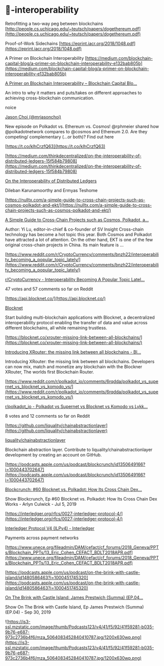 # 🔀-interoperability




Retrofitting a two-way peg between blockchains [http://people.cs.uchicago.edu/~teutsch/papers/dogethereum.pdf](http://people.cs.uchicago.edu/~teutsch/papers/dogethereum.pdf)



Proof-of-Work Sidechains [https://eprint.iacr.org/2018/1048.pdf](https://eprint.iacr.org/2018/1048.pdf)



A Primer on Blockchain Interoperability [https://medium.com/blockchain-capital-blog/a-primer-on-blockchain-interoperability-e132bab805b](https://medium.com/blockchain-capital-blog/a-primer-on-blockchain-interoperability-e132bab805b)

[A Primer on Blockchain Interoperability – Blockchain Capital Blo...](https://medium.com/blockchain-capital-blog/a-primer-on-blockchain-interoperability-e132bab805b)

An intro to why it matters and puts/takes on different approaches to achieving cross-blockchain communication.



noice


[Jason Choi (@mrjasonchoi)](https://twitter.com/mrjasonchoi/status/1121258015913414656?s=12)

New episode on Polkadot vs. Ethereum vs. Cosmos! @rphmeier shared how @polkadotnetwork compares to @cosmos and Ethereum 2.0. Are they competing/ complementary (...or both)? Find out here

[https://t.co/klhCrzfQ63](https://t.co/klhCrzfQ63)




[https://medium.com/thinkdecentralized/on-the-interoperability-of-distributed-ledgers-15f584b79808](https://medium.com/thinkdecentralized/on-the-interoperability-of-distributed-ledgers-15f584b79808)

[On the Interoperability of Distributed Ledgers](https://medium.com/thinkdecentralized/on-the-interoperability-of-distributed-ledgers-15f584b79808)

Dileban Karunamoorthy and Ermyas Teshome



[https://nulltx.com/a-simple-guide-to-cross-chain-projects-such-as-cosmos-polkadot-and-ekt/](https://nulltx.com/a-simple-guide-to-cross-chain-projects-such-as-cosmos-polkadot-and-ekt/)



[A Simple Guide to Cross-Chain Projects such as Cosmos, Polkadot, a...](https://nulltx.com/a-simple-guide-to-cross-chain-projects-such-as-cosmos-polkadot-and-ekt/)

Author: Yi Lu, editor-in-chief & co-founder of SV Insight Cross-chain technology has become a hot topic this year. Both Cosmos and Polkadot have attracted a lot of attention. On the other hand, EKT is one of the few original cross-chain projects in China. Its main feature is ...

[https://www.reddit.com/r/CryptoCurrency/comments/bnzh22/interoperability_becoming_a_popular_topic_lately/](https://www.reddit.com/r/CryptoCurrency/comments/bnzh22/interoperability_becoming_a_popular_topic_lately/)

[r/CryptoCurrency - Interoperability Becoming A Popular Topic Latel...](https://www.reddit.com/r/CryptoCurrency/comments/bnzh22/interoperability_becoming_a_popular_topic_lately/)

47 votes and 57 comments so far on Reddit



[https://api.blocknet.co/](https://api.blocknet.co/)

[Blocknet](https://api.blocknet.co/)

Start building multi-blockchain applications with Blocknet, a decentralized interoperability protocol enabling the transfer of data and value across different blockchains, all while remaining trustless.

[https://blocknet.co/xrouter-missing-link-between-all-blockchains/](https://blocknet.co/xrouter-missing-link-between-all-blockchains/)

[Introducing XRouter: the missing link between all blockchains - Bl...](https://blocknet.co/xrouter-missing-link-between-all-blockchains/)

Introducing XRouter: the missing link between all blockchains. Developers can now mix, match and monetize any blockchain with the Blockner XRouter, The worlds first Blockchain Router.



[https://www.reddit.com/r/polkadot_io/comments/6rqdda/polkadot_vs_supernet_vs_blocknet_vs_komodo_vs/](https://www.reddit.com/r/polkadot_io/comments/6rqdda/polkadot_vs_supernet_vs_blocknet_vs_komodo_vs/)

[r/polkadot_io - Polkadot vs Supernet vs Blocknet vs Komodo vs Lykk...](https://www.reddit.com/r/polkadot_io/comments/6rqdda/polkadot_vs_supernet_vs_blocknet_vs_komodo_vs/)

8 votes and 12 comments so far on Reddit



[https://github.com/liquality/chainabstractionlayer](https://github.com/liquality/chainabstractionlayer)

[liquality/chainabstractionlayer](https://github.com/liquality/chainabstractionlayer)

Blockchain abstraction layer. Contribute to liquality/chainabstractionlayer development by creating an account on GitHub.

[https://podcasts.apple.com/us/podcast/blockcrunch/id1350649166?i=1000443702647](https://podcasts.apple.com/us/podcast/blockcrunch/id1350649166?i=1000443702647)

[‎Blockcrunch: #60 Blocknet vs. Polkadot: How Its Cross Chain Dex...](https://podcasts.apple.com/us/podcast/blockcrunch/id1350649166?i=1000443702647)

‎Show Blockcrunch, Ep #60 Blocknet vs. Polkadot: How Its Cross Chain Dex Works - Arlyn Culwick - Jul 5, 2019



[https://interledger.org/rfcs/0027-interledger-protocol-4/](https://interledger.org/rfcs/0027-interledger-protocol-4/)

[Interledger Protocol V4 (ILPv4) - Interledger](https://interledger.org/rfcs/0027-interledger-protocol-4/)

Payments across payment networks



[https://www.unece.org/fileadmin/DAM/cefact/cf_forums/2018_Geneva/PPTs/Blockchain_PPTs/13_Eric_Cohen_CEFACT_BDLT2018APR.pdf](https://www.unece.org/fileadmin/DAM/cefact/cf_forums/2018_Geneva/PPTs/Blockchain_PPTs/13_Eric_Cohen_CEFACT_BDLT2018APR.pdf)



[https://podcasts.apple.com/us/podcast/on-the-brink-with-castle-island/id1480586463?i=1000451745320](https://podcasts.apple.com/us/podcast/on-the-brink-with-castle-island/id1480586463?i=1000451745320)

[‎On The Brink with Castle Island: James Prestwich (Summa) (EP.04...](https://podcasts.apple.com/us/podcast/on-the-brink-with-castle-island/id1480586463?i=1000451745320)

‎Show On The Brink with Castle Island, Ep James Prestwich (Summa) (EP.04) - Sep 30, 2019

![https://is3-ssl.mzstatic.com/image/thumb/Podcasts123/v4/41/f5/92/41f59281-b035-9b76-e687-973c2736b4f6/mza_5064083452840410787.jpg/1200x630wp.png](https://is3-ssl.mzstatic.com/image/thumb/Podcasts123/v4/41/f5/92/41f59281-b035-9b76-e687-973c2736b4f6/mza_5064083452840410787.jpg/1200x630wp.png)